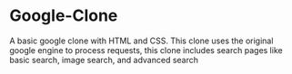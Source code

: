# Google-Clone
A basic google clone with HTML and CSS.
This clone uses the original google engine to process requests, this clone includes search pages like basic search, image search, and advanced search
